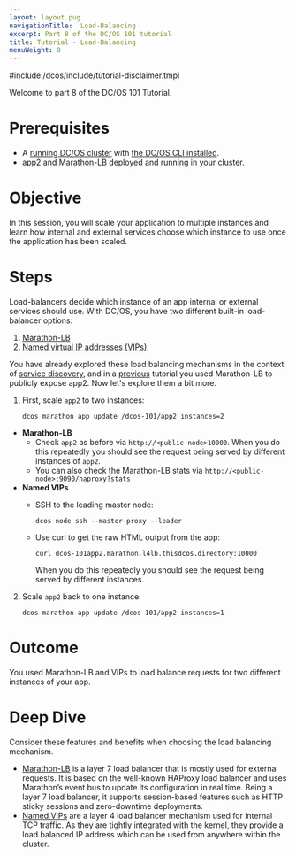 ```yaml
---
layout: layout.pug
navigationTitle:  Load-Balancing
excerpt: Part 8 of the DC/OS 101 tutorial
title: Tutorial - Load-Balancing
menuWeight: 8
---
```


#include /dcos/include/tutorial-disclaimer.tmpl


Welcome to part 8 of the DC/OS 101 Tutorial.


# Prerequisites
* A [running DC/OS cluster](/dcos/1.12/tutorials/dcos-101/cli/) with [the DC/OS CLI installed](/dcos/1.12/cli/install/).
* [app2](/dcos/1.12/tutorials/dcos-101/app2/) and [Marathon-LB](/dcos/services/marathon-lb/1.12/) deployed and running in your cluster.

# Objective
In this session, you will scale your application to multiple instances and learn how internal and external services choose which instance to use once the application has been scaled.

# Steps
Load-balancers decide which instance of an app internal or external services should use. With DC/OS, you have two different built-in load-balancer options:

1. [Marathon-LB](/dcos/services/marathon-lb/1.12/)
1. [Named virtual IP addresses (VIPs)](/dcos/1.12/networking/load-balancing-vips/).

You have already explored these load balancing mechanisms in the context of [service discovery](/dcos/1.12/tutorials/dcos-101/service-discovery/), and in a [previous](/dcos/1.12/tutorials/dcos-101/marathon-lb/) tutorial you used Marathon-LB to publicly expose app2. Now let's explore them a bit more.
1. First, scale `app2` to two instances:

    ```
    dcos marathon app update /dcos-101/app2 instances=2
    ```
* **Marathon-LB**
    * Check `app2` as before via `http://<public-node>10000`. When you do this repeatedly you should see the request being served by different instances of `app2`.
    * You can also check the Marathon-LB stats via `http://<public-node>:9090/haproxy?stats`
* **Named VIPs**
    * SSH to the leading master node:
        ```
        dcos node ssh --master-proxy --leader
        ```
    * Use curl to get the raw HTML output from the app:

      ```
      curl dcos-101app2.marathon.l4lb.thisdcos.directory:10000
      ```

      When you do this repeatedly you should see the request being served by different instances.
2. Scale `app2` back to one instance:

    ```
    dcos marathon app update /dcos-101/app2 instances=1
    ```

# Outcome
You used Marathon-LB and VIPs to load balance requests for two different instances of your app.

# Deep Dive
Consider these features and benefits when choosing the load balancing mechanism.

   * [Marathon-LB](/dcos/services/marathon-lb/1.12/) is a layer 7 load balancer that is mostly used for external requests. It is based on the well-known HAProxy load balancer and uses Marathon’s event bus to update its configuration in real time. Being a layer 7 load balancer, it supports session-based features such as HTTP sticky sessions and zero-downtime deployments.
   * [Named VIPs](/dcos/1.12/networking/load-balancing-vips/) are a layer 4 load balancer mechanism used for internal TCP traffic. As they are tightly integrated with the kernel, they provide a load balanced IP address which can be used from anywhere within the cluster.

